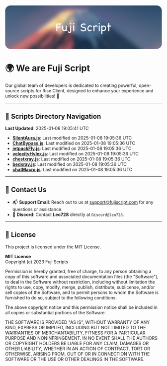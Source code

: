 ![Banner](.github/b.webp)

# 🌍 **We are Fuji Script**

Our global team of developers is dedicated to creating powerful, open-source scripts for Rise Client, designed to enhance your experience and unlock new possibilities! 🌟

---
<!-- SCRIPTS_NAVIGATION_START -->
## 📂 **Scripts Directory Navigation**

**Last Updated**: 2025-01-08 19:05:41 UTC

- **[SilentAura.js](scripts/SilentAura.js)**: Last modified on 2025-01-08 19:05:36 UTC
- **[ChatBypass.js](scripts/ChatBypass.js)**: Last modified on 2025-01-08 19:05:36 UTC
- **[jetpackFly.js](scripts/jetpackFly.js)**: Last modified on 2025-01-08 19:05:36 UTC
- **[velocityHylex.js](scripts/velocityHylex.js)**: Last modified on 2025-01-08 19:05:36 UTC
- **[chestxray.js](scripts/chestxray.js)**: Last modified on 2025-01-08 19:05:36 UTC
- **[bedxray.js](scripts/bedxray.js)**: Last modified on 2025-01-08 19:05:36 UTC
- **[chatMacro.js](scripts/chatMacro.js)**: Last modified on 2025-01-08 19:05:36 UTC

<!-- SCRIPTS_NAVIGATION_END -->

---

## 💬 **Contact Us**  
- 📬 **Support Email**: Reach out to us at [support@fujiscript.com](mailto:support@fujiscript.com) for any questions or assistance.  
- 💬 **Discord**: Contact **Leo728** directly at `Discord@leo728`.

---

## 📜 **License**

This project is licensed under the MIT License.  

**MIT License**  
Copyright (c) 2023 Fuji Scripts  

Permission is hereby granted, free of charge, to any person obtaining a copy of this software and associated documentation files (the "Software"), to deal in the Software without restriction, including without limitation the rights to use, copy, modify, merge, publish, distribute, sublicense, and/or sell copies of the Software, and to permit persons to whom the Software is furnished to do so, subject to the following conditions:  

The above copyright notice and this permission notice shall be included in all copies or substantial portions of the Software.  

THE SOFTWARE IS PROVIDED "AS IS", WITHOUT WARRANTY OF ANY KIND, EXPRESS OR IMPLIED, INCLUDING BUT NOT LIMITED TO THE WARRANTIES OF MERCHANTABILITY, FITNESS FOR A PARTICULAR PURPOSE AND NONINFRINGEMENT. IN NO EVENT SHALL THE AUTHORS OR COPYRIGHT HOLDERS BE LIABLE FOR ANY CLAIM, DAMAGES OR OTHER LIABILITY, WHETHER IN AN ACTION OF CONTRACT, TORT OR OTHERWISE, ARISING FROM, OUT OF OR IN CONNECTION WITH THE SOFTWARE OR THE USE OR OTHER DEALINGS IN THE SOFTWARE.  
